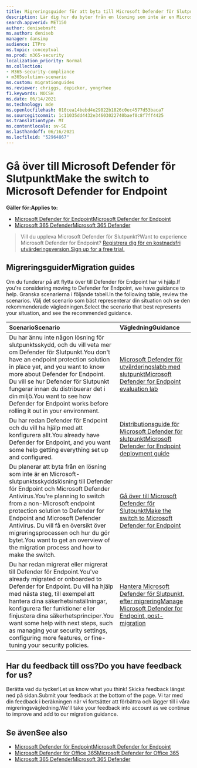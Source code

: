 ```yaml
---
title: Migreringsguider för att byta till Microsoft Defender för Slutpunkt
description: Lär dig hur du byter från en lösning som inte är en Microsoft 365 Defender till Microsoft Defender för Slutpunkt
search.appverid: MET150
author: denisebmsft
ms.author: deniseb
manager: dansimp
audience: ITPro
ms.topic: conceptual
ms.prod: m365-security
localization_priority: Normal
ms.collection:
- M365-security-compliance
- m365solution-scenario
ms.custom: migrationguides
ms.reviewer: chriggs, depicker, yongrhee
f1.keywords: NOCSH
ms.date: 06/14/2021
ms.technology: mde
ms.openlocfilehash: 010cea14bebd4e29822b1826c0ec4577d53baca7
ms.sourcegitcommit: 1c11035dd4432e34603022740baef0c8f7ff4425
ms.translationtype: MT
ms.contentlocale: sv-SE
ms.lasthandoff: 06/16/2021
ms.locfileid: "52964867"
---
```

# <a name="make-the-switch-to-microsoft-defender-for-endpoint"></a><span data-ttu-id="b13f9-103">Gå över till Microsoft Defender för Slutpunkt</span><span class="sxs-lookup"><span data-stu-id="b13f9-103">Make the switch to Microsoft Defender for Endpoint</span></span>

<span data-ttu-id="b13f9-104">**Gäller för:**</span><span class="sxs-lookup"><span data-stu-id="b13f9-104">**Applies to:**</span></span>
- [<span data-ttu-id="b13f9-105">Microsoft Defender för Endpoint</span><span class="sxs-lookup"><span data-stu-id="b13f9-105">Microsoft Defender for Endpoint</span></span>](https://go.microsoft.com/fwlink/p/?linkid=2154037)
- [<span data-ttu-id="b13f9-106">Microsoft 365 Defender</span><span class="sxs-lookup"><span data-stu-id="b13f9-106">Microsoft 365 Defender</span></span>](https://go.microsoft.com/fwlink/?linkid=2118804)

> <span data-ttu-id="b13f9-107">Vill du uppleva Microsoft Defender för Slutpunkt?</span><span class="sxs-lookup"><span data-stu-id="b13f9-107">Want to experience Microsoft Defender for Endpoint?</span></span> [<span data-ttu-id="b13f9-108">Registrera dig för en kostnadsfri utvärderingsversion.</span><span class="sxs-lookup"><span data-stu-id="b13f9-108">Sign up for a free trial.</span></span>](https://www.microsoft.com/microsoft-365/windows/microsoft-defender-atp?ocid=docs-wdatp-exposedapis-abovefoldlink)

## <a name="migration-guides"></a><span data-ttu-id="b13f9-109">Migreringsguider</span><span class="sxs-lookup"><span data-stu-id="b13f9-109">Migration guides</span></span>

<span data-ttu-id="b13f9-110">Om du funderar på att flytta över till Defender för Endpoint har vi hjälp.</span><span class="sxs-lookup"><span data-stu-id="b13f9-110">If you're considering moving to Defender for Endpoint, we have guidance to help.</span></span> <span data-ttu-id="b13f9-111">Granska scenarierna i följande tabell.</span><span class="sxs-lookup"><span data-stu-id="b13f9-111">In the following table, review the scenarios.</span></span> <span data-ttu-id="b13f9-112">Välj det scenario som bäst representerar din situation och se den rekommenderade vägledningen.</span><span class="sxs-lookup"><span data-stu-id="b13f9-112">Select the scenario that best represents your situation, and see the recommended guidance.</span></span>

| <span data-ttu-id="b13f9-113">Scenario</span><span class="sxs-lookup"><span data-stu-id="b13f9-113">Scenario</span></span> | <span data-ttu-id="b13f9-114">Vägledning</span><span class="sxs-lookup"><span data-stu-id="b13f9-114">Guidance</span></span> |
|:----|:----|
| <span data-ttu-id="b13f9-115">Du har ännu inte någon lösning för slutpunktsskydd, och du vill veta mer om Defender för Slutpunkt.</span><span class="sxs-lookup"><span data-stu-id="b13f9-115">You don't have an endpoint protection solution in place yet, and you want to know more about Defender for Endpoint.</span></span> <span data-ttu-id="b13f9-116">Du vill se hur Defender för Slutpunkt fungerar innan du distribuerar det i din miljö.</span><span class="sxs-lookup"><span data-stu-id="b13f9-116">You want to see how Defender for Endpoint works before rolling it out in your environment.</span></span>  | [<span data-ttu-id="b13f9-117">Microsoft Defender för utvärderingslabb med slutpunkt</span><span class="sxs-lookup"><span data-stu-id="b13f9-117">Microsoft Defender for Endpoint evaluation lab</span></span>](evaluation-lab.md)   |
| <span data-ttu-id="b13f9-118">Du har redan Defender för Endpoint och du vill ha hjälp med att konfigurera allt.</span><span class="sxs-lookup"><span data-stu-id="b13f9-118">You already have Defender for Endpoint, and you want some help getting everything set up and configured.</span></span>  | [<span data-ttu-id="b13f9-119">Distributionsguide för Microsoft Defender för slutpunkt</span><span class="sxs-lookup"><span data-stu-id="b13f9-119">Microsoft Defender for Endpoint deployment guide</span></span>](deployment-phases.md)  |
| <span data-ttu-id="b13f9-120">Du planerar att byta från en lösning som inte är en Microsoft-slutpunktsskyddslösning till Defender för Endpoint och Microsoft Defender Antivirus.</span><span class="sxs-lookup"><span data-stu-id="b13f9-120">You're planning to switch from a non-Microsoft endpoint protection solution to Defender for Endpoint and Microsoft Defender Antivirus.</span></span> <span data-ttu-id="b13f9-121">Du vill få en översikt över migreringsprocessen och hur du gör bytet.</span><span class="sxs-lookup"><span data-stu-id="b13f9-121">You want to get an overview of the migration process and how to make the switch.</span></span> |[<span data-ttu-id="b13f9-122">Gå över till Microsoft Defender för Slutpunkt</span><span class="sxs-lookup"><span data-stu-id="b13f9-122">Make the switch to Microsoft Defender for Endpoint</span></span>](switch-to-microsoft-defender-migration.md)   |
| <span data-ttu-id="b13f9-123">Du har redan migrerat eller migrerat till Defender för Endpoint.</span><span class="sxs-lookup"><span data-stu-id="b13f9-123">You've already migrated or onboarded to Defender for Endpoint.</span></span> <span data-ttu-id="b13f9-124">Du vill ha hjälp med nästa steg, till exempel att hantera dina säkerhetsinställningar, konfigurera fler funktioner eller finjustera dina säkerhetsprinciper.</span><span class="sxs-lookup"><span data-stu-id="b13f9-124">You want some help with next steps, such as managing your security settings, configuring more features, or fine-tuning your security policies.</span></span> | [<span data-ttu-id="b13f9-125">Hantera Microsoft Defender för Slutpunkt, efter migrering</span><span class="sxs-lookup"><span data-stu-id="b13f9-125">Manage Microsoft Defender for Endpoint, post-migration</span></span>](manage-atp-post-migration.md) |


## <a name="do-you-have-feedback-for-us"></a><span data-ttu-id="b13f9-126">Har du feedback till oss?</span><span class="sxs-lookup"><span data-stu-id="b13f9-126">Do you have feedback for us?</span></span>

<span data-ttu-id="b13f9-127">Berätta vad du tycker!</span><span class="sxs-lookup"><span data-stu-id="b13f9-127">Let us know what you think!</span></span> <span data-ttu-id="b13f9-128">Skicka feedback längst ned på sidan.</span><span class="sxs-lookup"><span data-stu-id="b13f9-128">Submit your feedback at the bottom of the page.</span></span> <span data-ttu-id="b13f9-129">Vi tar med din feedback i beräkningen när vi fortsätter att förbättra och lägger till i våra migreringsvägledning.</span><span class="sxs-lookup"><span data-stu-id="b13f9-129">We'll take your feedback into account as we continue to improve and add to our migration guidance.</span></span>

## <a name="see-also"></a><span data-ttu-id="b13f9-130">Se även</span><span class="sxs-lookup"><span data-stu-id="b13f9-130">See also</span></span>

- [<span data-ttu-id="b13f9-131">Microsoft Defender för Endpoint</span><span class="sxs-lookup"><span data-stu-id="b13f9-131">Microsoft Defender for Endpoint</span></span>](/windows/security/threat-protection)
- [<span data-ttu-id="b13f9-132">Microsoft Defender för Office 365</span><span class="sxs-lookup"><span data-stu-id="b13f9-132">Microsoft Defender for Office 365</span></span>](/microsoft-365/security/office-365-security/office-365-atp)
- [<span data-ttu-id="b13f9-133">Microsoft 365 Defender</span><span class="sxs-lookup"><span data-stu-id="b13f9-133">Microsoft 365 Defender</span></span>](/microsoft-365/security/defender/microsoft-threat-protection?) 
